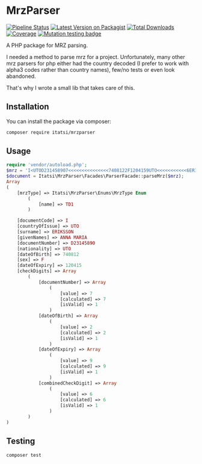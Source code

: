 # MrzParser

[![Pipeline Status](https://gitlab.com/Itatsi/MrzParser/badges/main/pipeline.svg)](https://gitlab.com/Itatsi/MrzParser/-/commits/main)
[![Latest Version on Packagist](https://img.shields.io/packagist/v/itatsi/mrzparser.svg?style=flat-square)](https://packagist.org/packages/itatsi/mrzparser)
[![Total Downloads](https://img.shields.io/packagist/dt/itatsi/mrzparser.svg?style=flat-square)](https://packagist.org/packages/itatsi/mrzparser)
[![Coverage](https://gitlab.com/Itatsi/MrzParser/badges/main/coverage.svg)](https://gitlab.com/Itatsi/MrzParser/badges/main/coverage.svg)
[![Mutation testing badge](https://img.shields.io/endpoint?logo=null&url=https%3A%2F%2Fbadge-api.stryker-mutator.io%2Fgithub.com%2FItatsi%2FMrzParser%2Fmain)](https://dashboard.stryker-mutator.io/reports/github.com/Itatsi/MrzParser/main)

A PHP package for MRZ parsing.

I needed a method to parse mrz for a project. Unfortunately, many other mrz parsers for php either had the country decoded (I prefer to work with alpha3 codes rather than country names), few/no tests or even look abandoned.

That's why I wrote a small lib that takes care of this.

## Installation

You can install the package via composer:

```bash
composer require itatsi/mrzparser
```

## Usage

```php
require 'vendor/autoload.php';
$mrz = 'I<UTOD231458907<<<<<<<<<<<<<<<7408122F1204159UTO<<<<<<<<<<<6ERIKSSON<<ANNA<MARIA<<<<<<<<<<';
$document = Itatsi\MrzParser\Facades\ParserFacade::parseMrz($mrz);
Array
(
    [mrzType] => Itatsi\MrzParser\Enums\MrzType Enum
        (
            [name] => TD1
        )

    [documentCode] => I
    [countryOfIssue] => UTO
    [surname] => ERIKSSON
    [givenNames] => ANNA MARIA
    [documentNumber] => D23145890
    [nationality] => UTO
    [dateOfBirth] => 740812
    [sex] => F
    [dateOfExpiry] => 120415
    [checkDigits] => Array
        (
            [documentNumber] => Array
                (
                    [value] => 7
                    [calculated] => 7
                    [isValid] => 1
                )
            [dateOfBirth] => Array
                (
                    [value] => 2
                    [calculated] => 2
                    [isValid] => 1
                )
            [dateOfExpiry] => Array
                (
                    [value] => 9
                    [calculated] => 9
                    [isValid] => 1
                )
            [combinedCheckDigit] => Array
                (
                    [value] => 6
                    [calculated] => 6
                    [isValid] => 1
                )
        )
)
```

## Testing

```bash
composer test
```
